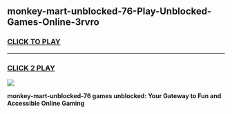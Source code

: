 
## monkey-mart-unblocked-76-Play-Unblocked-Games-Online-3rvro
<h3>
<a href="https://premium76.site?title=monkey-mart-unblocked-76&ref=25A">CLICK TO PLAY</a></h3>
<hr>

<h3>
<a href="https://premium76.site?title=monkey-mart-unblocked-76&ref=25A">CLICK 2 PLAY</a>
  
</h3>

<a href="https://premium76.site?title=monkey-mart-unblocked-76&ref=25A"><img src="https://clearcache.store/games.png"></a>


**monkey-mart-unblocked-76 games unblocked: Your Gateway to Fun and Accessible Online Gaming**
